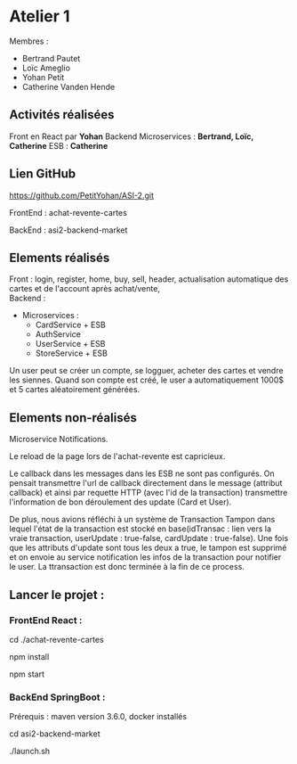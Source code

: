 # Atelier 1

Membres :

- Bertrand Pautet
- Loïc Ameglio
- Yohan Petit
- Catherine Vanden Hende

## Activités réalisées

Front en React par **Yohan**
Backend Microservices : **Bertrand, Loïc, Catherine**
ESB : **Catherine**

## Lien GitHub

https://github.com/PetitYohan/ASI-2.git

FrontEnd : achat-revente-cartes

BackEnd : asi2-backend-market

## Elements réalisés

Front : login, register, home, buy, sell, header, actualisation automatique des cartes et de l'account après achat/vente,  
Backend :

- Microservices :
  - CardService + ESB
  - AuthService
  - UserService + ESB
  - StoreService + ESB

Un user peut se créer un compte, se logguer, acheter des cartes et vendre les siennes. Quand son compte est créé, le user a automatiquement 1000$ et 5 cartes aléatoirement générées.

## Elements non-réalisés

Microservice Notifications.

Le reload de la page lors de l'achat-revente est capricieux.

Le callback dans les messages dans les ESB ne sont pas configurés. On pensait transmettre l'url de callback directement dans le message (attribut callback) et ainsi par requette HTTP (avec l'id de la transaction) transmettre l'information de bon déroulement des update (Card et User).

De plus, nous avions réfléchi à un système de Transaction Tampon dans lequel l'état de la transaction est stocké en base(idTransac : lien vers la vraie transaction, userUpdate : true-false, cardUpdate : true-false). Une fois que les attributs d'update sont tous les deux a true, le tampon est supprimé et on envoie au service notification les infos de la transaction pour notifier le user. La ttransaction est donc terminée à la fin de ce process.

## Lancer le projet :

### FrontEnd React :

cd ./achat-revente-cartes

npm install

npm start

### BackEnd SpringBoot : 

Prérequis : maven version 3.6.0, docker installés

cd asi2-backend-market

./launch.sh
